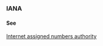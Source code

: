 ### IANA

<h4>See</h4><p><a href="internet-assigned-numbers-authority">Internet assigned numbers authority</a></p>